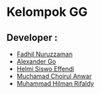 # Kelompok GG

## Developer :
- [Fadhil Nuruzzaman]()
- [Alexander Go]()
- [Helmi Siswo Effendi](https://github.com/helmai1)
- [Muchamad Choirul Anwar]()
- [Muhammad Hilman Rifaldy]()
